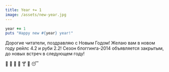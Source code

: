 ```yaml
---
title: Year += 1
image: /assets/new-year.jpg
---
```


``` ruby
year += 1
puts "Happy new #{year} year!"
```

Дорогие читатели, поздравляю с Новым Годом! Желаю вам в новом году рейлс 4.2 и руби 2.2!
Сезон блоггинга-2014 объявляется закрытым, до новых встреч в следующем году!

:evergreen_tree: :wine_glass: :poultry_leg: :sake: :cocktail: :clap: :sleeping: 
